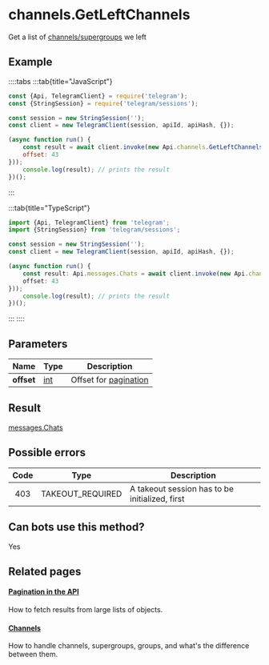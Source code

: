 # channels.GetLeftChannels

Get a list of [channels/supergroups](https://core.telegram.org/api/channel) we left



## Example

::::tabs
:::tab{title="JavaScript"}
```js
const {Api, TelegramClient} = require('telegram');
const {StringSession} = require('telegram/sessions');

const session = new StringSession('');
const client = new TelegramClient(session, apiId, apiHash, {});

(async function run() {
    const result = await client.invoke(new Api.channels.GetLeftChannels({
    offset: 43
}));
    console.log(result); // prints the result
})();
```
:::

:::tab{title="TypeScript"}
```ts
import {Api, TelegramClient} from 'telegram';
import {StringSession} from 'telegram/sessions';

const session = new StringSession('');
const client = new TelegramClient(session, apiId, apiHash, {});

(async function run() {
    const result: Api.messages.Chats = await client.invoke(new Api.channels.GetLeftChannels({
    offset: 43
}));
    console.log(result); // prints the result
})();
```
:::
::::



## Parameters

| Name | Type | Description |
| :--: | ---- | ----------- |
| **offset** | [int](https://core.telegram.org/type/int) | Offset for [pagination](https://core.telegram.org/api/offsets) 


## Result

[messages.Chats](https://core.telegram.org/type/messages.Chats)



## Possible errors

| Code | Type | Description |
| :--: | ---- | ----------- |
| 403 | TAKEOUT\_REQUIRED | A takeout session has to be initialized, first 


## Can bots use this method?

Yes

## Related pages

#### [Pagination in the API](https://core.telegram.org/api/offsets)

How to fetch results from large lists of objects.



#### [Channels](https://core.telegram.org/api/channel)

How to handle channels, supergroups, groups, and what's the difference between them.




